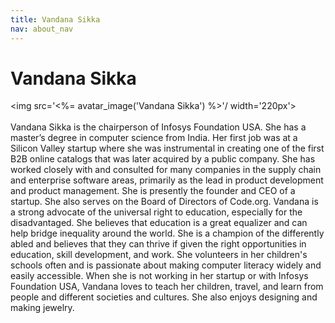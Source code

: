```yaml
---
title: Vandana Sikka
nav: about_nav
---
```

# Vandana Sikka

<img src='<%= avatar_image('Vandana Sikka') %>'/ width='220px'>
<br/>
<br/>
Vandana Sikka is the chairperson of Infosys Foundation USA. She has a master’s degree in computer science from India. Her first job was at a Silicon Valley startup where she was instrumental in creating one of the first B2B online catalogs that was later acquired by a public company. She has worked closely with and consulted for many companies in the supply chain and enterprise software areas, primarily as the lead in product development and product management. She is presently the founder and CEO of a startup. She also serves on the Board of Directors of Code.org. Vandana is a strong advocate of the universal right to education, especially for the disadvantaged. She believes that education is a great equalizer and can help bridge inequality around the world. She is a champion of the differently abled and believes that they can thrive if given the right opportunities in education, skill development, and work. She volunteers in her children's schools often and is passionate about making computer literacy widely and easily accessible. When she is not working in her startup or with Infosys Foundation USA, Vandana loves to teach her children, travel, and learn from people and different societies and cultures. She also enjoys designing and making jewelry.
